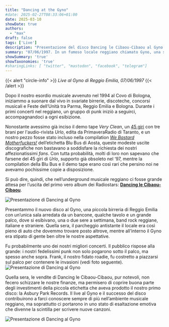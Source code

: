 ```yaml
---
title: "Dancing at the Gyno"
#date: 2025-02-27T08:33:06+01:00
date: 2025-03-10
showDate: true
authors:
  - "max"
draft: false
tags: ['Live']
description: "Presentazione del disco Dancing le Cibaou-Cibaou al Gyno di Reggio Emilia"
summary: "07/06/1997. In un fumoso locale reggiano chiamato Gyno, una sera di giugno del 1997, si ballò il Cibaou-Cibaou"
showSummary: 'true'
showTaxonomies: 'true'
#sharingLinks: [ "twitter", "mastodon", "facebook", "telegram"]
---
```

{{< alert "circle-info" >}}
*Live al Gyno di Reggio Emilia, 07/06/1997*
{{< /alert >}}

Dopo il nostro esordio musicale avvenuto nel 1994 al Covo di Bologna, iniziammo a suonare dal vivo in svariate birrerie, discoteche, concorsi musicali e Feste dell’Unità tra Parma, Reggio Emilia e Bologna. Durante i primi concerti nel reggiano, un gruppo di punk iniziò a seguirci, accompagnandoci a ogni esibizione.

Nonostante avessimo già inciso il demo tape *Very Clean*, un [45 giri](/discog_dev/45rpm/) con tre brani per l'audio-rivista *Urlo*, edita da PrimaveraRadio di Taranto, e un nostro pezzo fosse stato incluso nella compilation [*We Bastard Motherfuckers!*](/discog_dev/we-bastard) dell’etichetta Blu Bus di Aosta, queste modeste uscite discografiche non bastavano a soddisfare la richiesta dei nostri affezionatissimi *fans*. Con tutta probabilità, molti di loro non sapevano che farsene del 45 giri di *Urlo*, supporto già obsoleto nel ‘97, mentre la compilation della Blu Bus e il demo tape erano così rari che persino noi ne avevamo pochissime copie a disposizione.

Si può dire, quindi, che nell’underground musicale reggiano ci fosse grande attesa per l’uscita del primo vero album dei Radiostars: [**Dancing le Cibaou-Cibaou**](/discog_dev/dancing).

![Presentazione di Dancing al Gyno](/img/gyno/gyno2.jpg)

Presentammo il nuovo disco al Gyno, una piccola birreria di Reggio Emilia con un’unica sala arredata da un bancone, qualche tavolo e un grande palco, dove si esibivano, una o due sere a settimana, band rock reggiane, italiane e straniere. Quella sera, il parcheggio antistante il locale era così pieno di auto che dovemmo trovare posto altrove, mentre all’interno il Gyno era stipato di gente ben oltre le nostre aspettative.

Fu probabilmente uno dei nostri migliori concerti. Il pubblico rispose alla grande: i nostri fedelissimi punk non solo pogarono sotto il palco, ma spesso anche sopra. Frank, il nostro fidato roadie, fu costretto a piazzarsi sul palco per contenere le invasioni (vedi foto seguente).
![Presentazione di Dancing al Gyno](/img/gyno/gyno3.jpg)

Quella sera, le vendite di Dancing le Cibaou-Cibaou, pur notevoli, non fecero schizzare le nostre finanze, ma permisero di coprire buona parte degli investimenti della piccola etichetta che aveva prodotto il nostro primo disco: la Asbury Park Records. Il live al Gyno e il successo del disco contribuirono a farci conoscere sempre di più nell’ambiente musicale reggiano, ma soprattutto ci portarono in uno stato di esaltazione emotiva che divenne la scintilla per scrivere nuove canzoni.

![Presentazione di Dancing al Gyno](/img/gyno/gyno1.jpg)
